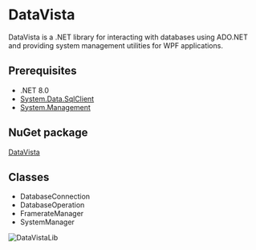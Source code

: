 # DataVista

DataVista is a .NET library for interacting with databases using ADO.NET and providing system management utilities for WPF applications.

## Prerequisites

- .NET 8.0
- [System.Data.SqlClient](https://www.nuget.org/packages/System.Data.SqlClient/)
- [System.Management](https://www.nuget.org/packages/System.Management/)

## NuGet package
[DataVista](https://www.nuget.org/packages/DataVista/1.0.0)

## Classes
  - DatabaseConnection
  - DatabaseOperation
  - FramerateManager
  - SystemManager

![DataVistaLib](https://github.com/ag-86/DataVista/assets/105457539/3aab4f61-970d-464f-b588-706cc795622b)
